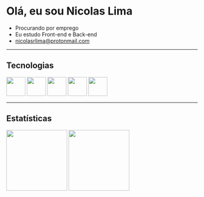 # Olá, eu sou Nicolas Lima

- Procurando por emprego  
- Eu estudo Front-end e Back-end  
- nicolasrlima@protonmail.com  

---

## Tecnologias  

<div>
  <img height="50" width="50" src="https://cdn.jsdelivr.net/gh/devicons/devicon@latest/icons/html5/html5-original.svg">   
  <img height="50" width="50" src="https://cdn.jsdelivr.net/gh/devicons/devicon@latest/icons/css3/css3-original.svg">
  <img height="50" width="50" src="https://cdn.jsdelivr.net/gh/devicons/devicon@latest/icons/javascript/javascript-original.svg">      
  <img height="50" width="50" src="https://cdn.jsdelivr.net/gh/devicons/devicon@latest/icons/csharp/csharp-original.svg">
  <img height="50" width="50" src="https://cdn.jsdelivr.net/gh/devicons/devicon@latest/icons/mariadb/mariadb-original-wordmark.svg">
</div>


---

## Estatísticas  

<div>
  <img height="160" src="https://github-readme-stats.vercel.app/api?username=NicolasLima01&show_icons=true&theme=merko">
  <img height="160" src="https://github-readme-stats.vercel.app/api/top-langs/?username=NicolasLima01&theme=merko&layout=compact">  
</div>

